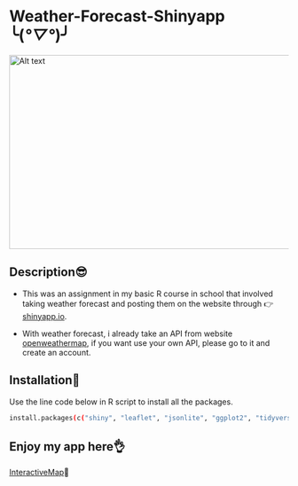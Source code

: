 
# Weather-Forecast-Shinyapp ╰(*°▽°*)╯

<!-- Use the HTML `img` tag to display the image with specified width and height -->
<img src="https://github.com/leanhtu-AI/weather-forecast-shinyapp/assets/95951687/b1d2e502-4fb9-4797-8ae7-48c594a83279" style="width: 600px; height: 350px;" alt="Alt text">

## Description😎

- This was an assignment in my basic R course in school that involved taking weather forecast and posting them on the website through 👉[shinyapp.io](https://www.shinyapps.io/). 

- With weather forecast, i already take an API from website [openweathermap](https://home.openweathermap.org/), if you want use your own API, please go to it and create an account.

## Installation🤖

Use the line code below in R script to install all the packages.

```bash
install.packages(c("shiny", "leaflet", "jsonlite", "ggplot2", "tidyverse", "shinydashboard", "dplyr", "shinyMatrix", "plotly"))

```

## Enjoy my app here👌
[InteractiveMap](https://leanhtu1808.shinyapps.io/shinyapp/)🎈



